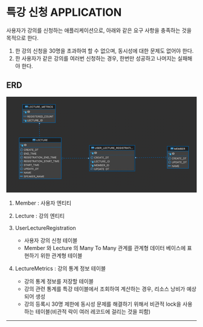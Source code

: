 # 특강 신청 APPLICATION

사용자가 강의를 신청하는 애플리케이션으로, 아래와 같은 요구 사항을 충족하는 것을 목적으로 한다.

1. 한 강의 신청을 30명을 초과하여 할 수 없으며, 동시성에 대한 문제도 없어야 한다.
2. 한 사용자가 같은 강의를 여러번 신청하는 경우, 한번만 성공하고 나머지는 실패해야 한다.

## ERD

![img.png](img.png)

1. Member : 사용자 엔티티

2. Lecture : 강의 엔티티

3. UserLectureRegistration
    - 사용자 강의 신청 테이블
    - Member 와 Lecture 의 Many To Many 관계를 관계형 데이터 베이스에 표현하기 위한 관계형 테이블

4. LectureMetrics : 강의 통계 정보 테이블
    - 강의 통계 정보를 저장할 테이블
    - 강의 관련 통계를 특강 테이블에서 조회하여 계산하는 경우, 리소스 낭비가 예상되어 생성
    - 강의 등록시 30명 제한에 동시성 문제를 해결하기 위해서 비관적 lock을 사용하는 테이블(비관적 락이 여러 레코드에 걸리는 것을 피함)

---
